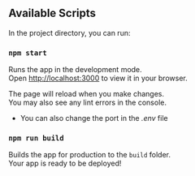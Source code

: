 ## Available Scripts

In the project directory, you can run:

### `npm start`

Runs the app in the development mode.\
Open [http://localhost:3000](http://localhost:3000) to view it in your browser.

The page will reload when you make changes.\
You may also see any lint errors in the console.

- You can also change the port in the *_.env_* file

### `npm run build`

Builds the app for production to the `build` folder.\
Your app is ready to be deployed!

